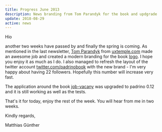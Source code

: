 ```yaml
---
title: Progress June 2013
description: News branding from Tom Parandyk for the book and updgrade to Padrino 0.12 - I also managed to refresh the layout of the twitter account.
update: 2018-08-29
active: news
---
```


Hio

another two weeks have passed by and finally the spring is coming. As mentioned in the last newsletter, [Tom Parandyk](https://twitter.com/tomparandyk) from [uxtemple.com](http://www.uxtemple.com) made an awesome job and created a modern branding for the book [logo](https://padrinobook.com/logo.png). I hope you enjoy it as much as I do. I also managed to refresh the layout of the twitter account [twitter.com/padrinobook](https://twitter.com/padrinobook) with the new brand - I'm very happy about having 22 followers. Hopefully this number will increase very fast.


The application around the book [job-vacany](https://github.com/wikimatze/job-vacancy) was upgraded to padrino 0.12 and it is still working as well as the tests.


That's it for today, enjoy the rest of the week. You will hear from me in two weeks.

Kindly regards,

Matthias Günther

